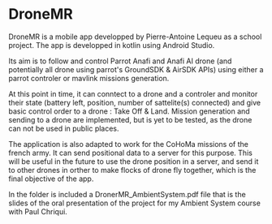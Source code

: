 # DroneMR

DroneMR is a mobile app developped by Pierre-Antoine Lequeu as a school project.
The app is developped in kotlin using Android Studio. 

Its aim is to follow and control Parrot Anafi and Anafi AI drone (and potentially all drone using parrot's GroundSDK & AirSDK APIs) using either a parrot controler or mavlink missions generation.

At this point in time, it can conntect to a drone and a controler and monitor their state (battery left, position, number of sattelite(s) connected) and give basic control order to a drone : Take Off & Land. 
Mission generation and sending to a drone are implemented, but is yet to be tested, as the drone can not be used in public places.

The application is also adapted to work for the CoHoMa missions of the french army. It can send positional data to a server for this purpose. This will be useful in the future to use the drone position in a server, and send it to other drones in orther to make flocks of drone fly together, which is the final objective of the app.

In the folder is included a DronerMR_AmbientSystem.pdf file that is the slides of the oral presentation of the project for my Ambient System course with Paul Chriqui.
